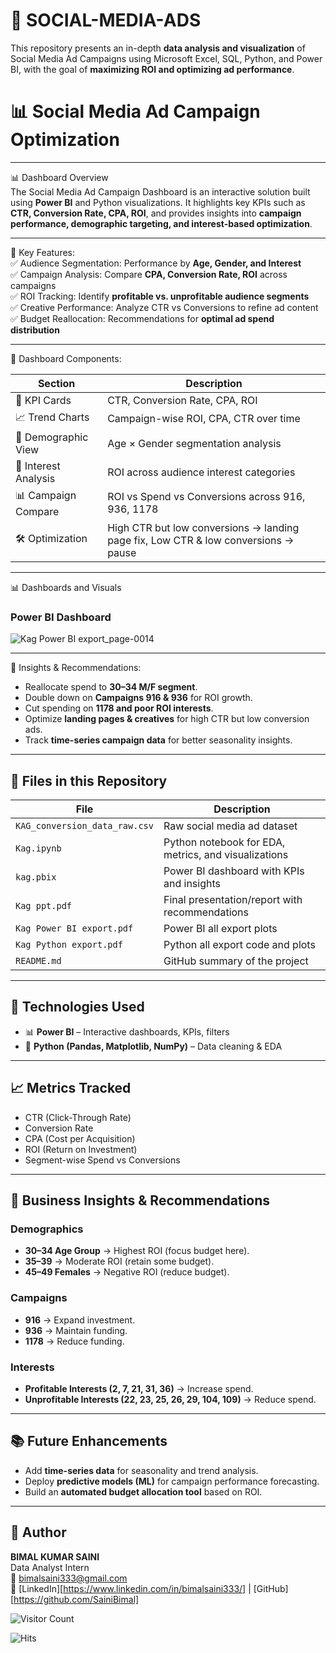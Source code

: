 # 📢 SOCIAL-MEDIA-ADS
This repository presents an in-depth **data analysis and visualization** of Social Media Ad Campaigns using Microsoft Excel, SQL, Python, and Power BI, with the goal of **maximizing ROI and optimizing ad performance**.

# 📊 Social Media Ad Campaign Optimization

------------------------------------------------------------------------

📊 Dashboard Overview  
The Social Media Ad Campaign Dashboard is an interactive solution built using **Power BI** and Python visualizations. It highlights key KPIs such as **CTR, Conversion Rate, CPA, ROI**, and provides insights into **campaign performance, demographic targeting, and interest-based optimization**.

------------------------------------------------------------------------

🔹 Key Features:  
✅ Audience Segmentation: Performance by **Age, Gender, and Interest**  
✅ Campaign Analysis: Compare **CPA, Conversion Rate, ROI** across campaigns  
✅ ROI Tracking: Identify **profitable vs. unprofitable audience segments**  
✅ Creative Performance: Analyze CTR vs Conversions to refine ad content  
✅ Budget Reallocation: Recommendations for **optimal ad spend distribution**

------------------------------------------------------------------------

📌 Dashboard Components:  

| Section             | Description                                                                 |
|---------------------|-----------------------------------------------------------------------------|
| 🔹 KPI Cards         | CTR, Conversion Rate, CPA, ROI                                              |
| 📈 Trend Charts      | Campaign-wise ROI, CPA, CTR over time                                       |
| 👥 Demographic View  | Age × Gender segmentation analysis                                          |
| 🎯 Interest Analysis | ROI across audience interest categories                                    |
| 📊 Campaign Compare  | ROI vs Spend vs Conversions across 916, 936, 1178                           |
| 🛠️ Optimization      | High CTR but low conversions → landing page fix, Low CTR & low conversions → pause |

------------------------------------------------------------------------

📊 Dashboards and Visuals  

### Power BI Dashboard  
![Kag Power BI export_page-0014](https://github.com/user-attachments/assets/c30c818a-e7bb-436b-8195-0e67c72d9a2b)



------------------------------------------------------------------------

🧠 Insights & Recommendations:  
- Reallocate spend to **30–34 M/F segment**.  
- Double down on **Campaigns 916 & 936** for ROI growth.  
- Cut spending on **1178 and poor ROI interests**.  
- Optimize **landing pages & creatives** for high CTR but low conversion ads.  
- Track **time-series campaign data** for better seasonality insights.  

------------------------------------------------------------------------

## 📁 Files in this Repository  

| File | Description |
|------|-------------|
| `KAG_conversion_data_raw.csv` | Raw social media ad dataset |
| `Kag.ipynb` | Python notebook for EDA, metrics, and visualizations |
| `kag.pbix` | Power BI dashboard with KPIs and insights |
| `Kag ppt.pdf` | Final presentation/report with recommendations |
| `Kag Power BI export.pdf`| Power BI all export plots |
| `Kag Python export.pdf`| Python all export code and  plots |
| `README.md` | GitHub summary of the project |

------------------------------------------------------------------------

## 🚀 Technologies Used  

- 📊 **Power BI** – Interactive dashboards, KPIs, filters  
- 🐍 **Python (Pandas, Matplotlib, NumPy)** – Data cleaning & EDA  


------------------------------------------------------------------------

## 📈 Metrics Tracked  

- CTR (Click-Through Rate)  
- Conversion Rate  
- CPA (Cost per Acquisition)  
- ROI (Return on Investment)  
- Segment-wise Spend vs Conversions  

------------------------------------------------------------------------

## 📌 Business Insights & Recommendations  

### Demographics  
- **30–34 Age Group** → Highest ROI (focus budget here).  
- **35–39** → Moderate ROI (retain some budget).  
- **45–49 Females** → Negative ROI (reduce budget).  

### Campaigns  
- **916** → Expand investment.  
- **936** → Maintain funding.  
- **1178** → Reduce funding.  

### Interests  
- **Profitable Interests (2, 7, 21, 31, 36)** → Increase spend.  
- **Unprofitable Interests (22, 23, 25, 26, 29, 104, 109)** → Reduce spend.  

------------------------------------------------------------------------

## 📚 Future Enhancements  

- Add **time-series data** for seasonality and trend analysis.  
- Deploy **predictive models (ML)** for campaign performance forecasting.  
- Build an **automated budget allocation tool** based on ROI.  

------------------------------------------------------------------------
## 🙌 Author

**BIMAL KUMAR SAINI**              
Data Analyst Intern                      
📧 bimalsaini333@gmail.com              
🔗 [LinkedIn][https://www.linkedin.com/in/bimalsaini333/] | [GitHub][https://github.com/SainiBimal]

![Visitor Count](https://komarev.com/ghpvc/?username=SainiBimal&style=flat-square)

![Hits](https://hits.sh/github.com/SainiBimal/MyRepo.svg?style=flat-square)


